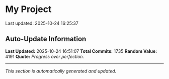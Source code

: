 # My Project


Last updated: 2025-10-24 16:25:37














































































































































































































































































































































































































































































































































































































































































































































































































































































































































































































































































































































































































































































































































































































































































































































































































































































































































































































































































































































































































































































































































































































## Auto-Update Information

**Last Updated:** 2025-10-24 16:51:07
**Total Commits:** 1735
**Random Value:** 4191
**Quote:** _Progress over perfection._

---
_This section is automatically generated and updated._